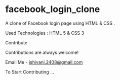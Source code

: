 # facebook_login_clone
A clone of Facebook login page using HTML & CSS .


Used Technologies :
 HTML 5 & CSS 3
 
 
Contribute -

Contributions are always welcome!

Email Me - jshivani.2408@gmail.com

To Start Contributing ...
